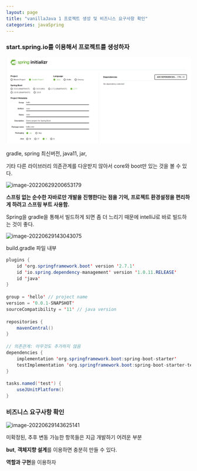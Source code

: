 ```yaml
---
layout: page
title: "vanillaJava 1 프로젝트 생성 및 비즈니스 요구사항 확인"
categories: javaSpring
---
```


### start.spring.io를 이용해서 프로젝트를 생성하자

![image-20220629143625141](/images/2022-06-29-javaSpring1/image-20220629143625141.png)

gradle, spring 최신버전, java11, jar,

기타 다른 라이브러리 의존관계를 다운받지 않아서 core와 boot만 있는 것을 볼 수 있다.

![image-20220629200653179](../images/2022-06-29-javaSpring1/image-20220629200653179.png)

**스프링 없는 순수한 자바로만 개발을 진행한다는 점을 기억, 프로젝트 환경설정을 편리하게 하려고 스프링 부트 사용함.**

Spring을 gradle을 통해서 빌드하게 되면 좀 더 느리기 때문에 intelliJ로 바로 빌드하는 것이 좋다.

![image-20220629143043075](../images/2022-06-29-javaSpring1/image-20220629143043075.png)

build.gradle 파일 내부

```java
plugins {
	id 'org.springframework.boot' version '2.7.1'
	id 'io.spring.dependency-management' version '1.0.11.RELEASE'
	id 'java'
}

group = 'hello' // project name
version = '0.0.1-SNAPSHOT' 
sourceCompatibility = '11' // java version

repositories {
	mavenCentral()
}

// 의존관계: 아무것도 추가하지 않음
dependencies {
	implementation 'org.springframework.boot:spring-boot-starter'
	testImplementation 'org.springframework.boot:spring-boot-starter-test'
}

tasks.named('test') {
	useJUnitPlatform()
}
```

### 비즈니스 요구사항 확인

![image-20220629143625141](../images/2022-06-29-javaSpring1/image-20220629143625141-16565070633951.png)

미확정된, 추후 변동 가능한 항목들은 지금 개발하기 어려운 부분

**but**, **객체지향 설계**를 이용하면 충분히 만들 수 있다.

**역할과 구현**을 이용하자

